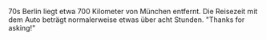 70s
Berlin liegt etwa 700 Kilometer von München entfernt. Die Reisezeit mit dem Auto beträgt normalerweise etwas über acht Stunden. "Thanks for asking!"
